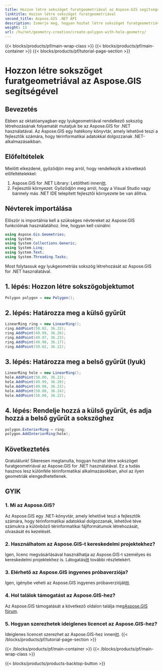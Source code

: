```yaml
---
title: Hozzon létre sokszöget furatgeometriával az Aspose.GIS segítségével
linktitle: Hozzon létre sokszöget furatgeometriával
second_title: Aspose.GIS .NET API
description: Ismerje meg, hogyan hozhat létre sokszöget furatgeometriával az Aspose.GIS for .NET használatával. Lépésről lépésre bemutató oktatóprogram kódpéldákkal.
weight: 13
url: /hu/net/geometry-creation/create-polygon-with-hole-geometry/
---
```


{{< blocks/products/pf/main-wrap-class >}}
{{< blocks/products/pf/main-container >}}
{{< blocks/products/pf/tutorial-page-section >}}

# Hozzon létre sokszöget furatgeometriával az Aspose.GIS segítségével

## Bevezetés
Ebben az oktatóanyagban egy lyukgeometriával rendelkező sokszög létrehozásának folyamatát mutatjuk be az Aspose.GIS for .NET használatával. Az Aspose.GIS egy hatékony könyvtár, amely lehetővé teszi a fejlesztők számára, hogy térinformatikai adatokkal dolgozzanak .NET-alkalmazásaikban. 
## Előfeltételek
Mielőtt elkezdené, győződjön meg arról, hogy rendelkezik a következő előfeltételekkel:
1. Aspose.GIS for .NET Library: Letöltheti innen[itt](https://releases.aspose.com/gis/net/).
2. Fejlesztői környezet: Győződjön meg arról, hogy a Visual Studio vagy bármely más .NET IDE telepített fejlesztői környezete be van állítva.
## Névterek importálása
Először is importálnia kell a szükséges névtereket az Aspose.GIS funkcióinak használatához. Íme, hogyan kell csinálni:

```csharp
using Aspose.Gis.Geometries;
using System;
using System.Collections.Generic;
using System.Linq;
using System.Text;
using System.Threading.Tasks;
```

Most folytassuk egy lyukgeometriás sokszög létrehozását az Aspose.GIS for .NET használatával.
## 1. lépés: Hozzon létre sokszögobjektumot
```csharp
Polygon polygon = new Polygon();
```
## 2. lépés: Határozza meg a külső gyűrűt
```csharp
LinearRing ring = new LinearRing();
ring.AddPoint(50.02, 36.22);
ring.AddPoint(49.99, 36.26);
ring.AddPoint(49.97, 36.23);
ring.AddPoint(49.98, 36.17);
ring.AddPoint(50.02, 36.22);
```
## 3. lépés: Határozza meg a belső gyűrűt (lyuk)
```csharp
LinearRing hole = new LinearRing();
hole.AddPoint(50.00, 36.22);
hole.AddPoint(49.99, 36.20);
hole.AddPoint(49.98, 36.23);
hole.AddPoint(50.00, 36.24);
hole.AddPoint(50.00, 36.22);
```
## 4. lépés: Rendelje hozzá a külső gyűrűt, és adja hozzá a belső gyűrűt a sokszöghez
```csharp
polygon.ExteriorRing = ring;
polygon.AddInteriorRing(hole);
```
## Következtetés
Gratulálunk! Sikeresen megtanulta, hogyan hozhat létre sokszöget furatgeometriával az Aspose.GIS for .NET használatával. Ez a tudás hasznos lesz különféle térinformatikai alkalmazásokban, ahol az ilyen geometriák elengedhetetlenek.
## GYIK
### 1. Mi az Aspose.GIS?
Az Aspose.GIS egy .NET-könyvtár, amely lehetővé teszi a fejlesztők számára, hogy térinformatikai adatokkal dolgozzanak, lehetővé téve számukra a különböző térinformatikai fájlformátumok létrehozását, olvasását és kezelését.
### 2. Használhatom az Aspose.GIS-t kereskedelmi projektekhez?
 Igen, licenc megvásárlásával használhatja az Aspose.GIS-t személyes és kereskedelmi projektekhez is. Látogatás[itt](https://purchase.aspose.com/buy) további részletekért.
### 3. Elérhető az Aspose.GIS ingyenes próbaverziója?
 Igen, igénybe veheti az Aspose.GIS ingyenes próbaverzióját[itt](https://releases.aspose.com/).
### 4. Hol találok támogatást az Aspose.GIS-hez?
 Az Aspose.GIS támogatását a következő oldalon találja meg[Aspose.GIS fórum](https://forum.aspose.com/c/gis/33).
### 5. Hogyan szerezhetek ideiglenes licencet az Aspose.GIS-hez?
 Ideiglenes licencet szerezhet az Aspose.GIS-hez innen[itt](https://purchase.aspose.com/temporary-license/).
{{< /blocks/products/pf/tutorial-page-section >}}

{{< /blocks/products/pf/main-container >}}
{{< /blocks/products/pf/main-wrap-class >}}

{{< blocks/products/products-backtop-button >}}
